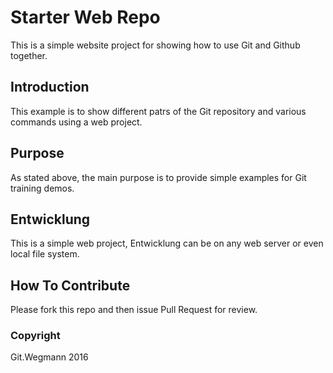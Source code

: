 # Starter Web Repo

This is a simple website project for showing how to use Git and Github together.

## Introduction

This example is to show different patrs of the Git repository and various commands using a web project.

## Purpose

As stated above, the main purpose is to provide simple examples for Git training demos.

## Entwicklung

This is a simple web project, Entwicklung can be on any web server or even local file system.

## How To Contribute

Please fork this repo and then issue Pull Request for review.

### Copyright

Git.Wegmann 2016